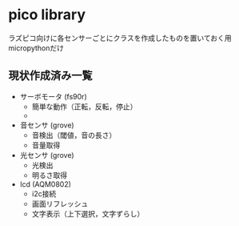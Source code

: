 # pico library
ラズピコ向けに各センサーごとにクラスを作成したものを置いておく用
micropythonだけ
  ## 現状作成済み一覧
  - サーボモータ (fs90r)
    - 簡単な動作（正転，反転，停止）
    - 
  - 音センサ (grove)
    - 音検出（閾値，音の長さ）
    - 音量取得
  - 光センサ (grove)
    - 光検出
    - 明るさ取得
  - lcd (AQM0802)
    - i2c接続
    - 画面リフレッシュ
    - 文字表示（上下選択，文字ずらし）
